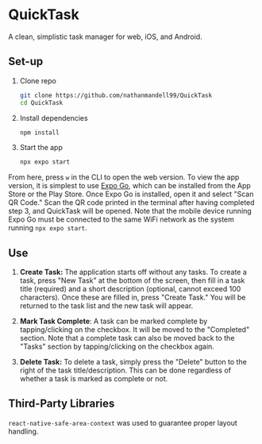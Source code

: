 # QuickTask
A clean, simplistic task manager for web, iOS, and Android.

## Set-up

1. Clone repo

   ```bash
   git clone https://github.com/nathanmandell99/QuickTask
   cd QuickTask
   ```

2. Install dependencies

   ```bash
   npm install
   ```

3. Start the app

   ```bash
   npx expo start
   ```

From here, press `w` in the CLI to open the web version. To view the app
version, it is simplest to use [Expo Go](https://expo.dev/go), which can be installed from
the App Store or the Play Store. Once Expo Go is installed, open it
and select "Scan QR Code." Scan the QR code printed in the terminal after
having completed step 3, and QuickTask will be opened. Note that
the mobile device running Expo Go must be connected to the same
WiFi network as the system running `npx expo start`.

## Use

1. **Create Task:** The application starts off without any tasks. To
create a task, press "New Task" at the bottom of the screen, then
fill in a task title (required) and a short description (optional,
cannot exceed 100 characters). Once these are filled in, press "Create
Task." You will be returned to the task list and the new task will
appear.

2. **Mark Task Complete**: A task can be marked complete by tapping/clicking
on the checkbox. It will be moved to the "Completed" section.
Note that a complete task can also be moved back to the "Tasks"
section by tapping/clicking on the checkbox again.

3. **Delete Task:** To delete a task, simply press the "Delete"
button to the right of the task title/description. This can be done
regardless of whether a task is marked as complete or not.

## Third-Party Libraries

`react-native-safe-area-context` was used to guarantee proper layout
handling.
